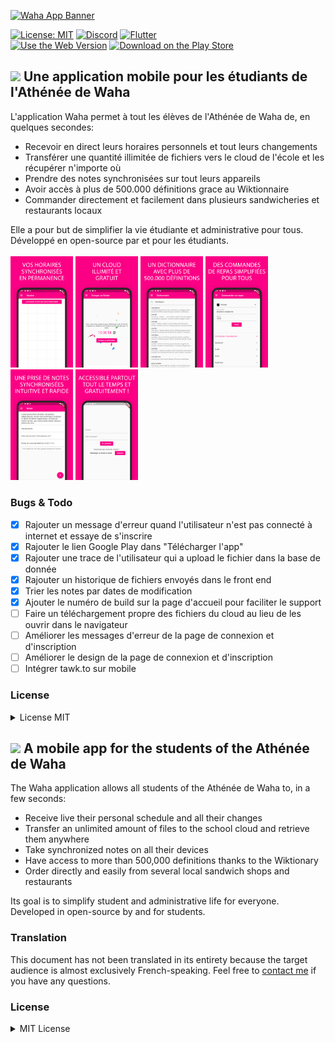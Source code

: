 [<img src="https://wahadl.web.app/ressources/img/repoheader.png" alt="Waha App Banner" width="200px">](https://wahadl.web.app/)

[![License: MIT](https://img.shields.io/badge/License-MIT-green.svg)](https://wylarel.com/mit/)
[![Discord](https://img.shields.io/badge/Chat-Discord-blue)](https://discord.gg/7qvmeh2)
[![Flutter](https://img.shields.io/badge/Made%20with-Flutter-orange)](https://flutter.dev/)<br>
[![Use the Web Version](https://img.shields.io/badge/Use%20the-Web%20version-%23fb0085)](https://wahadl.web.app/)
[![Download on the Play Store](https://img.shields.io/badge/Download%20on%20the-Play%20Store-%23fb0085)](https://play.google.com/store/apps/details?id=com.wylarel.waha)

## <img src="https://raw.githubusercontent.com/hjnilsson/country-flags/master/svg/fr.svg" height="17px"> Une application mobile pour les étudiants de l'Athénée de Waha
L'application Waha permet à tout les élèves de l'Athénée de Waha de, en quelques secondes:
- Recevoir en direct leurs horaires personnels et tout leurs changements
- Transférer une quantité illimitée de fichiers vers le cloud de l'école et les récupérer n'importe où
- Prendre des notes synchronisées sur tout leurs appareils
- Avoir accès à plus de 500.000 définitions grace au Wiktionnaire
- Commander directement et facilement dans plusieurs sandwicheries et restaurants locaux

Elle a pour but de simplifier la vie étudiante et administrative pour tous. Développé en open-source par et pour les étudiants.
<br><br>
<img src="https://raw.githubusercontent.com/WahaDevs/WahaApplication/master/assets/screenshot_vertical_01.png" alt="Waha App Screenshot" width="100px">
<img src="https://raw.githubusercontent.com/WahaDevs/WahaApplication/master/assets/screenshot_vertical_02.png" alt="Waha App Screenshot" width="100px">
<img src="https://raw.githubusercontent.com/WahaDevs/WahaApplication/master/assets/screenshot_vertical_03.png" alt="Waha App Screenshot" width="100px">
<img src="https://raw.githubusercontent.com/WahaDevs/WahaApplication/master/assets/screenshot_vertical_04.png" alt="Waha App Screenshot" width="100px">
<img src="https://raw.githubusercontent.com/WahaDevs/WahaApplication/master/assets/screenshot_vertical_05.png" alt="Waha App Screenshot" width="100px">
<img src="https://raw.githubusercontent.com/WahaDevs/WahaApplication/master/assets/screenshot_vertical_06.png" alt="Waha App Screenshot" width="100px">

### Bugs & Todo
- [x] Rajouter un message d'erreur quand l'utilisateur n'est pas connecté à internet et essaye de s'inscrire
- [x] Rajouter le lien Google Play dans "Télécharger l'app"
- [X] Rajouter une trace de l'utilisateur qui a upload le fichier dans la base de donnée
- [X] Rajouter un historique de fichiers envoyés dans le front end
- [X] Trier les notes par dates de modification
- [X] Ajouter le numéro de build sur la page d'accueil pour faciliter le support
- [ ] Faire un téléchargement propre des fichiers du cloud au lieu de les ouvrir dans le navigateur
- [ ] Améliorer les messages d'erreur de la page de connexion et d'inscription
- [ ] Améliorer le design de la page de connexion et d'inscription
- [ ] Intégrer tawk.to sur mobile

### License
<details>
  <summary>License MIT</summary>
  <strong>Copyright © 2020, Wylarel</strong>

  L’autorisation est accordée, gracieusement, à toute personne acquérant une copie
de ce logiciel et des fichiers de documentation associés (le « logiciel »), de commercialiser
le logiciel sans restriction, notamment les droits d’utiliser, de copier, de modifier,
de fusionner, de publier, de distribuer, de sous-licencier et / ou de vendre des copies du logiciel,
ainsi que d’autoriser les personnes auxquelles la logiciel est fournie à le faire,
sous réserve des conditions suivantes :

  La déclaration de copyright ci-dessus et la présente autorisation doivent être incluses dans
toutes copies ou parties substantielles du logiciel.

  Le logiciel est fourni "tel quel", sans garantie d'aucune sorte, expresse ou implicite, y compris, mais sans s'y limiter, les garanties de qualité marchande, d'adéquation à un usage particulier et de non-contrefaçon. En aucun cas, les auteurs ou les détenteurs de droits d'auteur X ne peuvent être tenus responsables de toute réclamation, dommage ou autre responsabilité, que ce soit dans le cadre d'une action contractuelle, délictuelle ou autre, découlant du logiciel ou de l'utilisation ou d'autres transactions du logiciel, ou en relation avec ceux-ci.

  À l'exception de ce qui est indiqué dans le présent avis, le nom Wylarel ne doit pas être utilisé dans la publicité ou autrement pour promouvoir la vente, l'utilisation ou d'autres transactions dans ce logiciel sans autorisation écrite préalable de Wylarel.
</details>

## <img src="https://raw.githubusercontent.com/hjnilsson/country-flags/master/svg/gb.svg" height="17px"> A mobile app for the students of the Athénée de Waha
The Waha application allows all students of the Athénée de Waha to, in a few seconds:
- Receive live their personal schedule and all their changes
- Transfer an unlimited amount of files to the school cloud and retrieve them anywhere
- Take synchronized notes on all their devices
- Have access to more than 500,000 definitions thanks to the Wiktionary
- Order directly and easily from several local sandwich shops and restaurants

Its goal is to simplify student and administrative life for everyone. Developed in open-source by and for students.

### Translation
This document has not been translated in its entirety because the target audience is almost exclusively French-speaking. Feel free to [contact me](https://www.wylarel.com/) if you have any questions.

### License
<details>
  <summary>MIT License</summary>
  <strong>Copyright © 2020, Wylarel</strong>

  Permission is hereby granted, free of charge, to any person obtaining a copy of this software and associated documentation files (the “Software”), to deal in the Software without restriction, including without limitation the rights to use, copy, modify, merge, publish, distribute, sublicense, and/or sell copies of the Software, and to permit persons to whom the Software is furnished to do so, subject to the following conditions:

  The above copyright notice and this permission notice shall be included in all copies or substantial portions of the Software.

  The Software is provided “as is”, without warranty of any kind, express or implied, including but not limited to the warranties of merchantability, fitness for a particular purpose and noninfringement. In no event shall the authors or copyright holders X be liable for any claim, damages or other liability, whether in an action of contract, tort or otherwise, arising from, out of or in connection with the software or the use or other dealings in the Software.

  Except as contained in this notice, the name of Wylarel shall not be used in advertising or otherwise to promote the sale, use or other dealings in this Software without prior written authorization from Wylarel.
</details>
